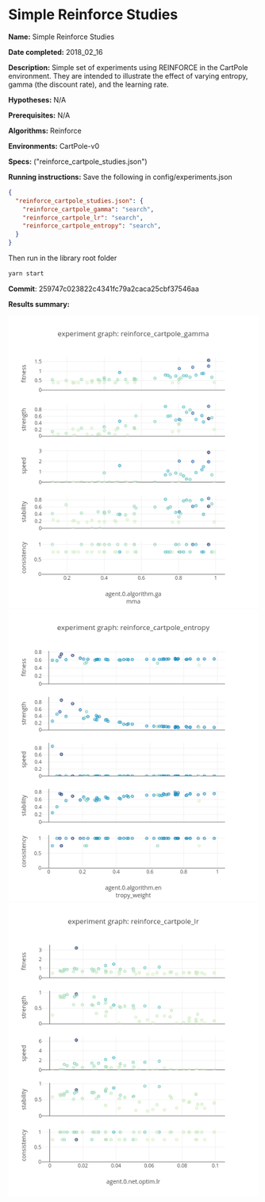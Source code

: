 # Simple Reinforce Studies

**Name:** Simple Reinforce Studies

**Date completed:** 2018_02_16

**Description:** Simple set of experiments using REINFORCE in the CartPole environment. They are intended to illustrate the effect of varying entropy, gamma (the discount rate), and the learning rate.

**Hypotheses:** N/A

**Prerequisites:** N/A

**Algorithms:** Reinforce

**Environments:** CartPole-v0

**Specs:** ("reinforce_cartpole_studies.json")

**Running instructions:**
Save the following in config/experiments.json

```json
{
  "reinforce_cartpole_studies.json": {
    "reinforce_cartpole_gamma": "search",
    "reinforce_cartpole_lr": "search",
    "reinforce_cartpole_entropy": "search",
  }
}
```

Then run in the library root folder
```bash
yarn start
```

**Commit**: 259747c023822c4341fc79a2caca25cbf37546aa

**Results summary:**

![](/assets/reinforce_cartpole_gamma_experiment_graph.png)
![](/assets/reinforce_cartpole_entropy_experiment_graph.png)
![](/assets/reinforce_cartpole_lr_experiment_graph.png)
